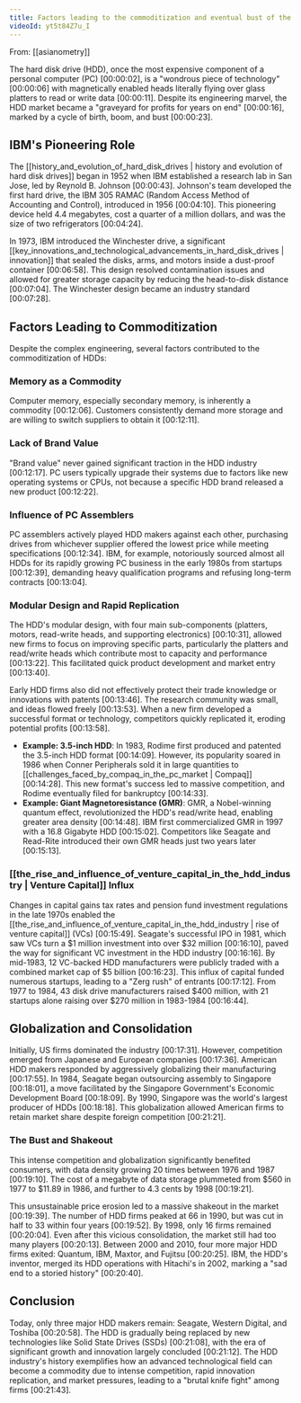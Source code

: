 ```yaml
---
title: Factors leading to the commoditization and eventual bust of the HDD market
videoId: yt5t84Z7u_I
---
```


From: [[asianometry]] <br/> 

The hard disk drive (HDD), once the most expensive component of a personal computer (PC) <a class="yt-timestamp" data-t="00:00:02">[00:00:02]</a>, is a "wondrous piece of technology" <a class="yt-timestamp" data-t="00:00:06">[00:00:06]</a> with magnetically enabled heads literally flying over glass platters to read or write data <a class="yt-timestamp" data-t="00:00:11">[00:00:11]</a>. Despite its engineering marvel, the HDD market became a "graveyard for profits for years on end" <a class="yt-timestamp" data-t="00:00:16">[00:00:16]</a>, marked by a cycle of birth, boom, and bust <a class="yt-timestamp" data-t="00:00:23">[00:00:23]</a>.

## IBM's Pioneering Role

The [[history_and_evolution_of_hard_disk_drives | history and evolution of hard disk drives]] began in 1952 when IBM established a research lab in San Jose, led by Reynold B. Johnson <a class="yt-timestamp" data-t="00:00:43">[00:00:43]</a>. Johnson's team developed the first hard drive, the IBM 305 RAMAC (Random Access Method of Accounting and Control), introduced in 1956 <a class="yt-timestamp" data-t="00:04:10">[00:04:10]</a>. This pioneering device held 4.4 megabytes, cost a quarter of a million dollars, and was the size of two refrigerators <a class="yt-timestamp" data-t="00:04:24">[00:04:24]</a>.

In 1973, IBM introduced the Winchester drive, a significant [[key_innovations_and_technological_advancements_in_hard_disk_drives | innovation]] that sealed the disks, arms, and motors inside a dust-proof container <a class="yt-timestamp" data-t="00:06:58">[00:06:58]</a>. This design resolved contamination issues and allowed for greater storage capacity by reducing the head-to-disk distance <a class="yt-timestamp" data-t="00:07:04">[00:07:04]</a>. The Winchester design became an industry standard <a class="yt-timestamp" data-t="00:07:28">[00:07:28]</a>.

## Factors Leading to Commoditization

Despite the complex engineering, several factors contributed to the commoditization of HDDs:

### Memory as a Commodity
Computer memory, especially secondary memory, is inherently a commodity <a class="yt-timestamp" data-t="00:12:06">[00:12:06]</a>. Customers consistently demand more storage and are willing to switch suppliers to obtain it <a class="yt-timestamp" data-t="00:12:11">[00:12:11]</a>.

### Lack of Brand Value
"Brand value" never gained significant traction in the HDD industry <a class="yt-timestamp" data-t="00:12:17">[00:12:17]</a>. PC users typically upgrade their systems due to factors like new operating systems or CPUs, not because a specific HDD brand released a new product <a class="yt-timestamp" data-t="00:12:22">[00:12:22]</a>.

### Influence of PC Assemblers
PC assemblers actively played HDD makers against each other, purchasing drives from whichever supplier offered the lowest price while meeting specifications <a class="yt-timestamp" data-t="00:12:34">[00:12:34]</a>. IBM, for example, notoriously sourced almost all HDDs for its rapidly growing PC business in the early 1980s from startups <a class="yt-timestamp" data-t="00:12:39">[00:12:39]</a>, demanding heavy qualification programs and refusing long-term contracts <a class="yt-timestamp" data-t="00:13:04">[00:13:04]</a>.

### Modular Design and Rapid Replication
The HDD's modular design, with four main sub-components (platters, motors, read-write heads, and supporting electronics) <a class="yt-timestamp" data-t="00:10:31">[00:10:31]</a>, allowed new firms to focus on improving specific parts, particularly the platters and read/write heads which contribute most to capacity and performance <a class="yt-timestamp" data-t="00:13:22">[00:13:22]</a>. This facilitated quick product development and market entry <a class="yt-timestamp" data-t="00:13:40">[00:13:40]</a>.

Early HDD firms also did not effectively protect their trade knowledge or innovations with patents <a class="yt-timestamp" data-t="00:13:46">[00:13:46]</a>. The research community was small, and ideas flowed freely <a class="yt-timestamp" data-t="00:13:53">[00:13:53]</a>. When a new firm developed a successful format or technology, competitors quickly replicated it, eroding potential profits <a class="yt-timestamp" data-t="00:13:58">[00:13:58]</a>.

*   **Example: 3.5-inch HDD**: In 1983, Rodime first produced and patented the 3.5-inch HDD format <a class="yt-timestamp" data-t="00:14:09">[00:14:09]</a>. However, its popularity soared in 1986 when Conner Peripherals sold it in large quantities to [[challenges_faced_by_compaq_in_the_pc_market | Compaq]] <a class="yt-timestamp" data-t="00:14:28">[00:14:28]</a>. This new format's success led to massive competition, and Rodime eventually filed for bankruptcy <a class="yt-timestamp" data-t="00:14:33">[00:14:33]</a>.
*   **Example: Giant Magnetoresistance (GMR)**: GMR, a Nobel-winning quantum effect, revolutionized the HDD's read/write head, enabling greater area density <a class="yt-timestamp" data-t="00:14:48">[00:14:48]</a>. IBM first commercialized GMR in 1997 with a 16.8 Gigabyte HDD <a class="yt-timestamp" data-t="00:15:02">[00:15:02]</a>. Competitors like Seagate and Read-Rite introduced their own GMR heads just two years later <a class="yt-timestamp" data-t="00:15:13">[00:15:13]</a>.

### [[the_rise_and_influence_of_venture_capital_in_the_hdd_industry | Venture Capital]] Influx
Changes in capital gains tax rates and pension fund investment regulations in the late 1970s enabled the [[the_rise_and_influence_of_venture_capital_in_the_hdd_industry | rise of venture capital]] (VCs) <a class="yt-timestamp" data-t="00:15:49">[00:15:49]</a>. Seagate's successful IPO in 1981, which saw VCs turn a $1 million investment into over $32 million <a class="yt-timestamp" data-t="00:16:10">[00:16:10]</a>, paved the way for significant VC investment in the HDD industry <a class="yt-timestamp" data-t="00:16:16">[00:16:16]</a>. By mid-1983, 12 VC-backed HDD manufacturers were publicly traded with a combined market cap of $5 billion <a class="yt-timestamp" data-t="00:16:23">[00:16:23]</a>. This influx of capital funded numerous startups, leading to a "Zerg rush" of entrants <a class="yt-timestamp" data-t="00:17:12">[00:17:12]</a>. From 1977 to 1984, 43 disk drive manufacturers raised $400 million, with 21 startups alone raising over $270 million in 1983-1984 <a class="yt-timestamp" data-t="00:16:44">[00:16:44]</a>.

## Globalization and Consolidation
Initially, US firms dominated the industry <a class="yt-timestamp" data-t="00:17:31">[00:17:31]</a>. However, competition emerged from Japanese and European companies <a class="yt-timestamp" data-t="00:17:36">[00:17:36]</a>. American HDD makers responded by aggressively globalizing their manufacturing <a class="yt-timestamp" data-t="00:17:55">[00:17:55]</a>. In 1984, Seagate began outsourcing assembly to Singapore <a class="yt-timestamp" data-t="00:18:01">[00:18:01]</a>, a move facilitated by the Singapore Government's Economic Development Board <a class="yt-timestamp" data-t="00:18:09">[00:18:09]</a>. By 1990, Singapore was the world's largest producer of HDDs <a class="yt-timestamp" data-t="00:18:18">[00:18:18]</a>. This globalization allowed American firms to retain market share despite foreign competition <a class="yt-timestamp" data-t="00:21:21">[00:21:21]</a>.

### The Bust and Shakeout
This intense competition and globalization significantly benefited consumers, with data density growing 20 times between 1976 and 1987 <a class="yt-timestamp" data-t="00:19:10">[00:19:10]</a>. The cost of a megabyte of data storage plummeted from $560 in 1977 to $11.89 in 1986, and further to 4.3 cents by 1998 <a class="yt-timestamp" data-t="00:19:21">[00:19:21]</a>.

This unsustainable price erosion led to a massive shakeout in the market <a class="yt-timestamp" data-t="00:19:39">[00:19:39]</a>. The number of HDD firms peaked at 66 in 1990, but was cut in half to 33 within four years <a class="yt-timestamp" data-t="00:19:52">[00:19:52]</a>. By 1998, only 16 firms remained <a class="yt-timestamp" data-t="00:20:04">[00:20:04]</a>. Even after this vicious consolidation, the market still had too many players <a class="yt-timestamp" data-t="00:20:13">[00:20:13]</a>. Between 2000 and 2010, four more major HDD firms exited: Quantum, IBM, Maxtor, and Fujitsu <a class="yt-timestamp" data-t="00:20:25">[00:20:25]</a>. IBM, the HDD's inventor, merged its HDD operations with Hitachi's in 2002, marking a "sad end to a storied history" <a class="yt-timestamp" data-t="00:20:40">[00:20:40]</a>.

## Conclusion
Today, only three major HDD makers remain: Seagate, Western Digital, and Toshiba <a class="yt-timestamp" data-t="00:20:58">[00:20:58]</a>. The HDD is gradually being replaced by new technologies like Solid State Drives (SSDs) <a class="yt-timestamp" data-t="00:21:08">[00:21:08]</a>, with the era of significant growth and innovation largely concluded <a class="yt-timestamp" data-t="00:21:12">[00:21:12]</a>. The HDD industry's history exemplifies how an advanced technological field can become a commodity due to intense competition, rapid innovation replication, and market pressures, leading to a "brutal knife fight" among firms <a class="yt-timestamp" data-t="00:21:43">[00:21:43]</a>.